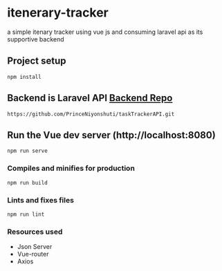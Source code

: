 <!-- @format -->

# itenerary-tracker
a simple itenary tracker using vue js and consuming laravel api as its supportive backend

## Project setup

```
npm install
```

## Backend is Laravel API [Backend Repo](https://github.com/PrinceNiyonshuti/taskTrackerAPI.git)

```
https://github.com/PrinceNiyonshuti/taskTrackerAPI.git
```

## Run the Vue dev server (http://localhost:8080)

```
npm run serve
```

### Compiles and minifies for production

```
npm run build
```

### Lints and fixes files

```
npm run lint
```

### Resources used

- Json Server
- Vue-router
- Axios
